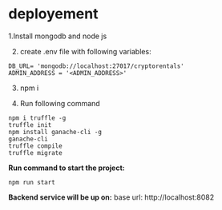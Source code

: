# deployement
1.Install mongodb and node js

2. create .env file with following variables:

```
DB_URL= 'mongodb://localhost:27017/cryptorentals'
ADMIN_ADDRESS = '<ADMIN_ADDRESS>'
```
3. npm i

4. Run following command
``` 
npm i truffle -g
truffle init
npm install ganache-cli -g
ganache-cli
truffle compile
truffle migrate
```

**Run command to start the project:**
``` 
npm run start
```
**Backend service will be up on:**
base url: http://localhost:8082
